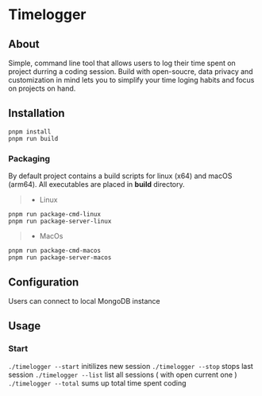 # Timelogger

## About

Simple, command line tool that allows users to log their time spent on project durring a coding session.
Build with open-soucre, data privacy and customization in mind lets you to simplify your time loging habits and focus on projects on hand. 

## Installation

```
pnpm install
pnpm run build
```

### Packaging

By default project contains a build scripts for linux (x64) and macOS (arm64).
All executables are placed in **build** directory.

> -   Linux

```
pnpm run package-cmd-linux
pnpm run package-server-linux
```

> -   MacOs

```
pnpm run package-cmd-macos
pnpm run package-server-macos
```

## Configuration

Users can connect to local MongoDB instance

## Usage

### Start

`./timelogger --start` initilizes new session
`./timelogger --stop` stops last session
`./timelogger --list` list all sessions ( with open current one )
`./timelogger --total` sums up total time spent coding
